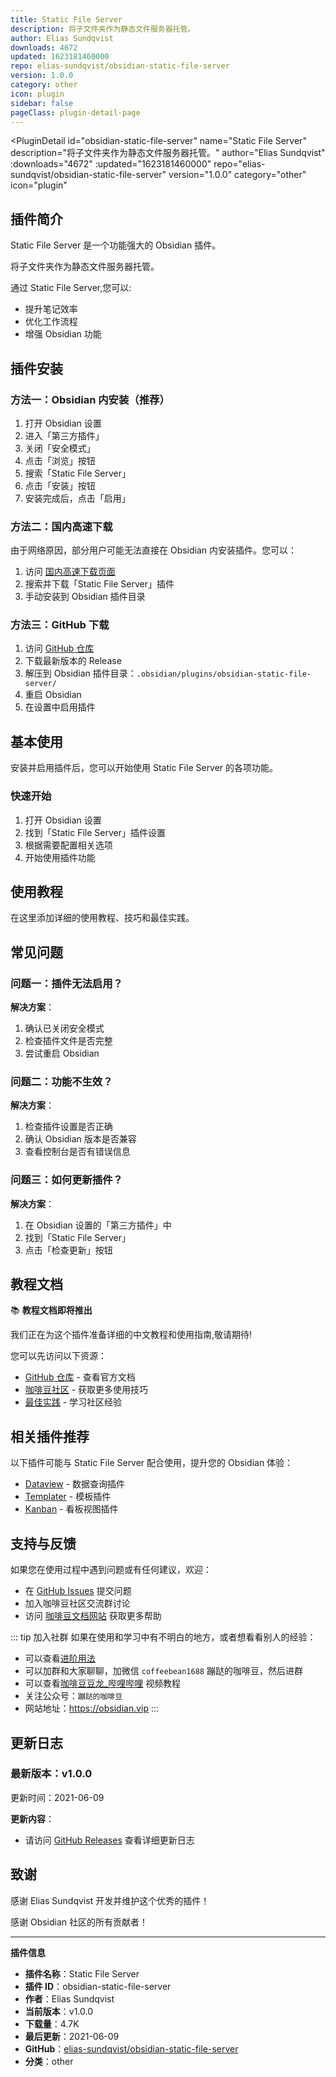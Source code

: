 ```yaml
---
title: Static File Server
description: 将子文件夹作为静态文件服务器托管。
author: Elias Sundqvist
downloads: 4672
updated: 1623181460000
repo: elias-sundqvist/obsidian-static-file-server
version: 1.0.0
category: other
icon: plugin
sidebar: false
pageClass: plugin-detail-page
---
```


<PluginDetail
  id="obsidian-static-file-server"
  name="Static File Server"
  description="将子文件夹作为静态文件服务器托管。"
  author="Elias Sundqvist"
  :downloads="4672"
  :updated="1623181460000"
  repo="elias-sundqvist/obsidian-static-file-server"
  version="1.0.0"
  category="other"
  icon="plugin"
>

<!-- AUTO_GENERATED_START -->
## 插件简介

Static File Server 是一个功能强大的 Obsidian 插件。

将子文件夹作为静态文件服务器托管。

通过 Static File Server,您可以:

- 提升笔记效率
- 优化工作流程
- 增强 Obsidian 功能

<!-- AUTO_GENERATED_END -->

<!-- AUTO_GENERATED_START -->
## 插件安装

### 方法一：Obsidian 内安装（推荐）

1. 打开 Obsidian 设置
2. 进入「第三方插件」
3. 关闭「安全模式」
4. 点击「浏览」按钮
5. 搜索「Static File Server」
6. 点击「安装」按钮
7. 安装完成后，点击「启用」

### 方法二：国内高速下载

由于网络原因，部分用户可能无法直接在 Obsidian 内安装插件。您可以：

1. 访问 [国内高速下载页面](/zh/documentation/obsidian-plugins-download.html)
2. 搜索并下载「Static File Server」插件
3. 手动安装到 Obsidian 插件目录

### 方法三：GitHub 下载

1. 访问 [GitHub 仓库](https://github.com/elias-sundqvist/obsidian-static-file-server)
2. 下载最新版本的 Release
3. 解压到 Obsidian 插件目录：`.obsidian/plugins/obsidian-static-file-server/`
4. 重启 Obsidian
5. 在设置中启用插件

## 基本使用

安装并启用插件后，您可以开始使用 Static File Server 的各项功能。

### 快速开始

1. 打开 Obsidian 设置
2. 找到「Static File Server」插件设置
3. 根据需要配置相关选项
4. 开始使用插件功能

<!-- AUTO_GENERATED_END -->

<!-- CUSTOM_CONTENT_START:tutorial -->
## 使用教程

在这里添加详细的使用教程、技巧和最佳实践。

<!-- CUSTOM_CONTENT_END:tutorial -->

<!-- SHARED_CONTENT_START -->
## 常见问题

### 问题一：插件无法启用？

**解决方案**：
1. 确认已关闭安全模式
2. 检查插件文件是否完整
3. 尝试重启 Obsidian

### 问题二：功能不生效？

**解决方案**：
1. 检查插件设置是否正确
2. 确认 Obsidian 版本是否兼容
3. 查看控制台是否有错误信息

### 问题三：如何更新插件？

**解决方案**：
1. 在 Obsidian 设置的「第三方插件」中
2. 找到「Static File Server」
3. 点击「检查更新」按钮

## 教程文档

📚 **教程文档即将推出**

我们正在为这个插件准备详细的中文教程和使用指南,敬请期待!

您可以先访问以下资源：
- [GitHub 仓库](https://github.com/elias-sundqvist/obsidian-static-file-server) - 查看官方文档
- [咖啡豆社区](/zh/bases/) - 获取更多使用技巧
- [最佳实践](/zh/best-practices/) - 学习社区经验

## 相关插件推荐

以下插件可能与 Static File Server 配合使用，提升您的 Obsidian 体验：

- [Dataview](/zh/plugins/dataview.html) - 数据查询插件
- [Templater](/zh/plugins/templater-obsidian.html) - 模板插件
- [Kanban](/zh/plugins/obsidian-kanban.html) - 看板视图插件

## 支持与反馈

如果您在使用过程中遇到问题或有任何建议，欢迎：

- 在 [GitHub Issues](https://github.com/elias-sundqvist/obsidian-static-file-server/issues) 提交问题
- 加入咖啡豆社区交流群讨论
- 访问 [咖啡豆文档网站](https://obsidian.vip) 获取更多帮助

::: tip 加入社群
如果在使用和学习中有不明白的地方，或者想看看别人的经验：
- 可以查看[进阶用法](/zh/advanced)
- 可以加群和大家聊聊，加微信 `coffeebean1688` 蹦跶的咖啡豆，然后进群
- 可以查看[咖啡豆豆龙_哔哩哔哩](https://space.bilibili.com/618777356) 视频教程
- 关注公众号：`蹦跶的咖啡豆`
- 网站地址：https://obsidian.vip
:::
<!-- SHARED_CONTENT_END -->

<!-- AUTO_GENERATED_START -->
## 更新日志

### 最新版本：v1.0.0

更新时间：2021-06-09

**更新内容**：
- 请访问 [GitHub Releases](https://github.com/elias-sundqvist/obsidian-static-file-server/releases) 查看详细更新日志

## 致谢

感谢 Elias Sundqvist 开发并维护这个优秀的插件！

感谢 Obsidian 社区的所有贡献者！

---

**插件信息**
- **插件名称**：Static File Server
- **插件 ID**：obsidian-static-file-server
- **作者**：Elias Sundqvist
- **当前版本**：v1.0.0
- **下载量**：4.7K
- **最后更新**：2021-06-09
- **GitHub**：[elias-sundqvist/obsidian-static-file-server](https://github.com/elias-sundqvist/obsidian-static-file-server)
- **分类**：other
<!-- AUTO_GENERATED_END -->

</PluginDetail>

